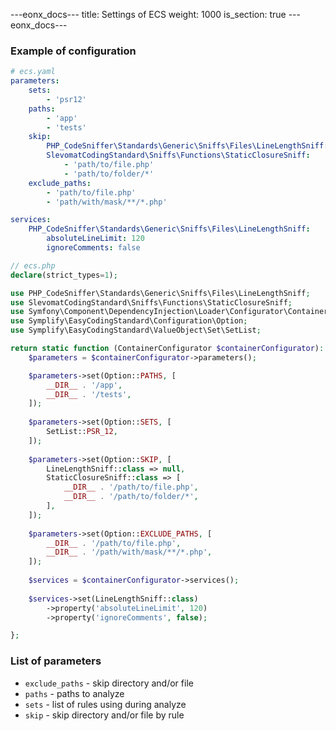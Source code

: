---eonx_docs---
title: Settings of ECS
weight: 1000
is_section: true
---eonx_docs---

### Example of configuration
```yaml
# ecs.yaml
parameters:
    sets:
        - 'psr12'
    paths:
        - 'app'
        - 'tests'
    skip:
        PHP_CodeSniffer\Standards\Generic\Sniffs\Files\LineLengthSniff: ~
        SlevomatCodingStandard\Sniffs\Functions\StaticClosureSniff:
            - 'path/to/file.php'
            - 'path/to/folder/*'
    exclude_paths:
        - 'path/to/file.php'
        - 'path/with/mask/**/*.php'

services:
    PHP_CodeSniffer\Standards\Generic\Sniffs\Files\LineLengthSniff:
        absoluteLineLimit: 120
        ignoreComments: false
```
```php
// ecs.php
declare(strict_types=1);

use PHP_CodeSniffer\Standards\Generic\Sniffs\Files\LineLengthSniff;
use SlevomatCodingStandard\Sniffs\Functions\StaticClosureSniff;
use Symfony\Component\DependencyInjection\Loader\Configurator\ContainerConfigurator;
use Symplify\EasyCodingStandard\Configuration\Option;
use Symplify\EasyCodingStandard\ValueObject\Set\SetList;

return static function (ContainerConfigurator $containerConfigurator): void {
    $parameters = $containerConfigurator->parameters();

    $parameters->set(Option::PATHS, [
        __DIR__ . '/app',
        __DIR__ . '/tests',
    ]);
    
    $parameters->set(Option::SETS, [
        SetList::PSR_12,
    ]);
    
    $parameters->set(Option::SKIP, [
        LineLengthSniff::class => null,
        StaticClosureSniff::class => [
            __DIR__ . '/path/to/file.php',
            __DIR__ . '/path/to/folder/*',
        ],
    ]);
    
    $parameters->set(Option::EXCLUDE_PATHS, [
        __DIR__ . '/path/to/file.php',
        __DIR__ . '/path/with/mask/**/*.php',
    ]);
    
    $services = $containerConfigurator->services();
    
    $services->set(LineLengthSniff::class)
        ->property('absoluteLineLimit', 120)
        ->property('ignoreComments', false);

};
```

### List of parameters

- `exclude_paths` - skip directory and/or file
- `paths` - paths to analyze
- `sets` - list of rules using during analyze
- `skip` - skip directory and/or file by rule
